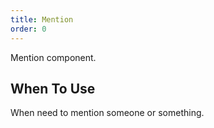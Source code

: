```yaml
---
title: Mention
order: 0
---
```


Mention component.

## When To Use

When need to mention someone or something.

